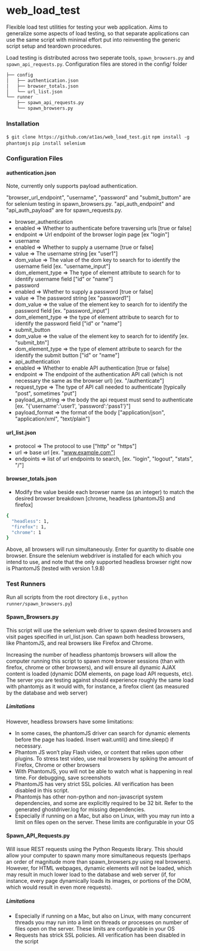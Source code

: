 # web_load_test

Flexible load test utilities for testing your web application. Aims to generalize some aspects of load testing, so that separate applications can use the same script with minimal effort put into reinventing the generic script setup and teardown procedures.

Load testing is distributed across two seperate tools, `spawn_browsers.py` and `spawn_api_requests.py`. Configuration files are stored in the config/ folder


```bash
├── config
│   ├── authentication.json
│   ├── browser_totals.json
│   └── url_list.json
└── runner
    ├── spawn_api_requests.py
    └── spawn_browsers.py
```

### Installation

`$ git clone https://github.com/at1as/web_load_test.git`
`npm install -g phantomjs`
`pip install selenium`

### Configuration Files
 
#### authentication.json

Note, currently only supports payload authentication.

"browser_url_endpoint", "username", "password" and "submit_buttom" are for selenium testing in spawn_browsers.py. 
"api_auth_endpoint" and "api_auth_payload" are for spawn_requests.py.

* browser_authentication
* 	enabled => Whether to authenticate before traversing urls [true or false]
* 	endpoint => Url endpoint of the browser login page [ex "login"]
* username
*   enabled => Whether to supply a username [true or false]
*   value => The username string [ex "user1"]
*   dom_value => The value of the dom key to search for to identify the username field [ex. "username_input"] 
*   dom_element_type => The type of element attribute to search for to identify username field ["id" or "name"]
* password
*   enabled => Whether to supply a password [true or false]
*   value => The password string [ex "password1"]
*   dom_value => the value of the element key to search for to identify the password field [ex. "password_input"]
*   dom_element_type => the type of element attribute to search for to identify the password field ["id" or "name"]
* submit_button
*   dom_value => the value of the element key to search for to identify [ex. "submit_btn"]
*   dom_element_type => the type of element attribute to search for the identify the submit button ["id" or "name"]
* api_authentication
*   enabled => Whether to enable API authentication [true or false]
*   endpoint => The endpoint of the authentication API call (which is not necessary the same as the browser url) [ex. "/authenticate"]
*   request_type => The type of API call needed to authenticate [typically "post", sometimes "put"]
*   payload_as_string => the body the api request must send to authenticate [ex. "{'username':'user1', 'password':'pass1'}"]
*   payload_format => the format of the body ["application/json", "application/xml", "text/plain"]
 
#### url_list.json
   
* protocol => The protocol to use ["http" or "https"]
* url => base url [ex. "www.example.com"]
* endpoints => list of url endpoints to search, [ex. "login", "logout", "stats", "/"]

#### browser_totals.json
   
* Modify the value beside each browser name (as an integer) to match the desired browser breakdown [chrome, headless (phantomJS) and firefox]

```bash
{
  "headless": 1,
  "firefox": 1,
  "chrome": 1
}
```
Above, all browsers will run simultaneously. Enter for quantity to disable one browser. Ensure the selenium webdriver is installed for each which you intend to use, and note that the only supported headless browser right now is PhantomJS (tested with version 1.9.8)

### Test Runners

Run all scripts from the root directory (i.e., `python runner/spawn_browsers.py`)
   
#### Spawn_Browsers.py
 
This script will use the selenium web driver to spawn desired browsers and visit pages specified in url_list.json. Can spawn both headless browsers, like PhantomJS, and real browsers like Firefox and Chrome.  

Increasing the number of headless phantomjs browsers will allow the computer running this script to spawn more browser sessions (than with firefox, chrome or other browsers), and will ensure all dynamic AJAX content is loaded (dynamic DOM elements, on page load API requests, etc). The server you are testing against should experience roughly the same load with phantomjs as it would with, for instance, a firefox client (as measured by the database and web server)

##### Limitations

However, headless browsers have some limitations:

* In some cases, the phantomJS driver can search for dynamic elements before the page has loaded. Insert wait.until() and time.sleep() if necessary.
* Phantom JS won’t play Flash video, or content that relies upon other plugins. To stress test video, use real browsers by spiking the amount of Firefox, Chrome or other browsers
* With PhantomJS, you will not be able to watch what is happening in real time. For debugging, save screenshots
* PhantomJS has very strict SSL policies. All verification has been disabled in this script.
* Phantomjs has other non-python and non-javascript system dependencies, and some are explicitly required to be 32 bit. Refer to the generated ghostdriver.log for missing dependencies.
* Especially if running on a Mac, but also on Linux, with you may run into a limit on files open on the server. These limits are configurable in your OS

 
#### Spawn_API_Requests.py
 
Will issue REST requests using the Python Requests library. This should allow your computer to spawn many more simultaneous requests (perhaps an order of magnitude more than spawn_browsers.py using real browsers). However, for HTML webpages, dynamic elements will not be loaded, which may result in much lower load to the database and web server (if, for instance, every page dynamically loads its images, or portions of the DOM, which would result in even more requests).

##### Limitations
 
* Especially if running on a Mac, but also on Linux, with many concurrent threads you may run into a limit on threads or processes on number of files open on the server. These limits are configurable in your OS
* Requests has strick SSL policies. All verification has been disabled in the script
